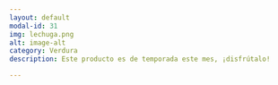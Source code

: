 ```yaml
---
layout: default
modal-id: 31
img: lechuga.png
alt: image-alt
category: Verdura
description: Este producto es de temporada este mes, ¡disfrútalo!

---
```

